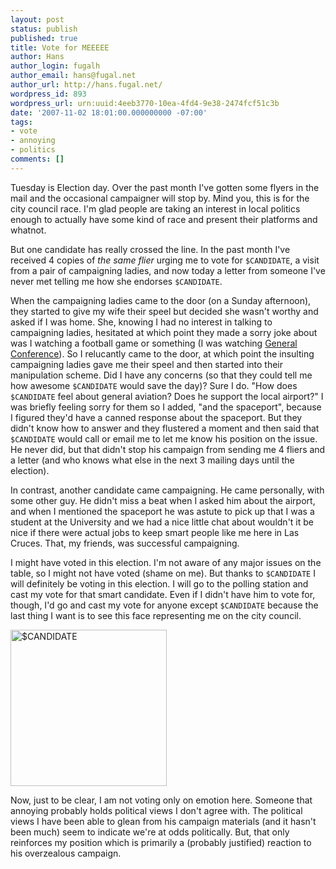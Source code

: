 ```yaml
---
layout: post
status: publish
published: true
title: Vote for MEEEEE
author: Hans
author_login: fugalh
author_email: hans@fugal.net
author_url: http://hans.fugal.net/
wordpress_id: 893
wordpress_url: urn:uuid:4eeb3770-10ea-4fd4-9e38-2474fcf51c3b
date: '2007-11-02 18:01:00.000000000 -07:00'
tags:
- vote
- annoying
- politics
comments: []
---
```

<p>Tuesday is Election day. Over the past month I've gotten some flyers in the mail and the occasional campaigner will stop by. Mind you, this is for the city council race. I'm glad people are taking an interest in local politics enough to actually have some kind of race and present their platforms and whatnot.</p>

<p>But one candidate has really crossed the line. In the past month I've received 4 copies of <em>the same flier</em> urging me to vote for <code>$CANDIDATE</code>, a visit from a pair of campaigning ladies, and now today a letter from someone I've never met telling me how she endorses <code>$CANDIDATE</code>. </p>

<p>When the campaigning ladies came to the door (on a Sunday afternoon), they started to give my wife their speel but decided she wasn't worthy and asked if I was home. She, knowing I had no interest in talking to campaigning ladies, hesitated at which point they made a sorry joke about was I watching a football game or something (I was watching <a href="http://www.lds.org/conference/oct2007/archive/0,21150,7842-1,00.html">General Conference</a>). So I relucantly came to the door, at which point the insulting campaigning ladies gave me their speel and then started into their manipulation scheme. Did I have any concerns (so that they could tell me how awesome <code>$CANDIDATE</code> would save the day)? Sure I do. "How does <code>$CANDIDATE</code> feel about general aviation? Does he support the local airport?" I was briefly feeling sorry for them so I added, "and the spaceport", because I figured they'd have a canned response about the spaceport. But they didn't know how to answer and they flustered a moment and then said that <code>$CANDIDATE</code> would call or email me to let me know his position on the issue. He never did, but that didn't stop his campaign from sending me 4 fliers and a letter (and who knows what else in the next 3 mailing days until the election).</p>

<p>In contrast, another candidate came campaigning. He came personally, with some other guy. He didn't miss a beat when I asked him about the airport, and when I mentioned the spaceport he was astute to pick up that I was a student at the University and we had a nice little chat about wouldn't it be nice if there were actual jobs to keep smart people like me here in Las Cruces. That, my friends, was successful campaigning.</p>

<p>I might have voted in this election. I'm not aware of any major issues on the table, so I might not have voted (shame on me). But thanks to <code>$CANDIDATE</code> I will definitely be voting in this election. I will go to the polling station and cast my vote for that smart candidate. Even if I didn't have him to vote for, though, I'd go and cast my vote for anyone except <code>$CANDIDATE</code> because the last thing I want is to see this face representing me on the city council.</p>

<p><img src="/blog/files/Nate.png" alt="$CANDIDATE" height="250"/></p>

<p>Now, just to be clear, I am not voting only on emotion here. Someone that annoying probably holds political views I don't agree with. The political views I have been able to glean from his campaign materials (and it hasn't been much) seem to indicate we're at odds politically. But, that only reinforces my position which is primarily a (probably justified) reaction to his overzealous campaign.</p>
